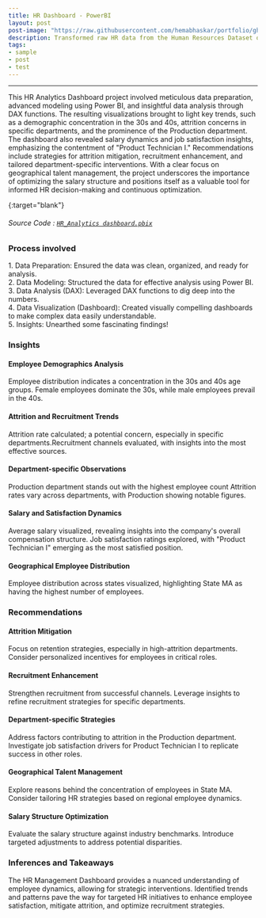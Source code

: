```yaml
---
title: HR Dashboard - PowerBI
layout: post
post-image: "https://raw.githubusercontent.com/hemabhaskar/portfolio/gh-pages/assets/images/HR_dashboard_powerBI.png"
description: Transformed raw HR data from the Human Resources Dataset on Kaggle into a comprehensive HR Management Dashboard using Power BI. This project involved data cleaning, visualization creation, and deriving meaningful insights to empower HR decision-makers.
tags:
- sample
- post
- test
---
```


---

This HR Analytics Dashboard project involved meticulous data preparation, advanced modeling using Power BI, and insightful data analysis through DAX functions. The resulting visualizations brought to light key trends, such as a demographic concentration in the 30s and 40s, attrition concerns in specific departments, and the prominence of the Production department. The dashboard also revealed salary dynamics and job satisfaction insights, emphasizing the contentment of "Product Technician I." Recommendations include strategies for attrition mitigation, recruitment enhancement, and tailored department-specific interventions. With a clear focus on geographical talent management, the project underscores the importance of optimizing the salary structure and positions itself as a valuable tool for informed HR decision-making and continuous optimization.

{:target="blank"}
###### Source Code : [`HR_Analytics dashboard.pbix`](https://github.com/hemabhaskar/Project/blob/main/HR_Analytics%20dashboard.pbix)

### Process involved

1️. Data Preparation: Ensured the data was clean, organized, and ready for analysis.<br>
2️. Data Modeling: Structured the data for effective analysis using Power BI.<br>
3️. Data Analysis (DAX): Leveraged DAX functions to dig deep into the numbers.<br>
4️. Data Visualization (Dashboard): Created visually compelling dashboards to make complex data easily understandable.<br>
5️. Insights: Unearthed some fascinating findings!

### Insights
#### Employee Demographics Analysis
Employee distribution indicates a concentration in the 30s and 40s age groups.
Female employees dominate the 30s, while male employees prevail in the 40s.

#### Attrition and Recruitment Trends
Attrition rate calculated; a potential concern, especially in specific departments.Recruitment channels evaluated, with insights into the most effective sources.
    
#### Department-specific Observations
Production department stands out with the highest employee count
Attrition rates vary across departments, with Production showing notable figures.

#### Salary and Satisfaction Dynamics
Average salary visualized, revealing insights into the company's overall compensation structure.
Job satisfaction ratings explored, with "Product Technician I" emerging as the most satisfied position.

#### Geographical Employee Distribution
Employee distribution across states visualized, highlighting State MA as having the highest number of employees.

### Recommendations
#### Attrition Mitigation
Focus on retention strategies, especially in high-attrition departments.
Consider personalized incentives for employees in critical roles.

#### Recruitment Enhancement
Strengthen recruitment from successful channels.
Leverage insights to refine recruitment strategies for specific departments.

#### Department-specific Strategies
Address factors contributing to attrition in the Production department.
Investigate job satisfaction drivers for Product Technician I to replicate success in other roles.

#### Geographical Talent Management
Explore reasons behind the concentration of employees in State MA.
Consider tailoring HR strategies based on regional employee dynamics.

#### Salary Structure Optimization
Evaluate the salary structure against industry benchmarks.
Introduce targeted adjustments to address potential disparities.

### Inferences and Takeaways
The HR Management Dashboard provides a nuanced understanding of employee dynamics, allowing for strategic interventions. Identified trends and patterns pave the way for targeted HR initiatives to enhance employee satisfaction, mitigate attrition, and optimize recruitment strategies.